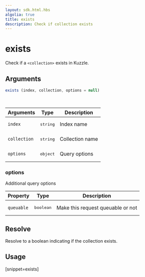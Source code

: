 ```yaml
---
layout: sdk.html.hbs
algolia: true
title: exists
description: Check if collection exists
---
```


# exists

Check if a `<collection>` exists in Kuzzle.

## Arguments

```javascript
exists (index, collection, options = null)
```

<br/>

| Arguments    | Type    | Description |
|--------------|---------|-------------|
| ``index`` | <pre>string</pre> | Index name    |
| ``collection`` | <pre>string</pre> | Collection name    |
| ``options`` | <pre>object</pre> | Query options    |

### **options**

Additional query options

| Property     | Type    | Description   |
| -------------- | --------- | ------------- |
| `queuable` | <pre>boolean</pre> | Make this request queuable or not | `true`  |

## Resolve

Resolve to a boolean indicating if the collection exists.

## Usage

[snippet=exists]
